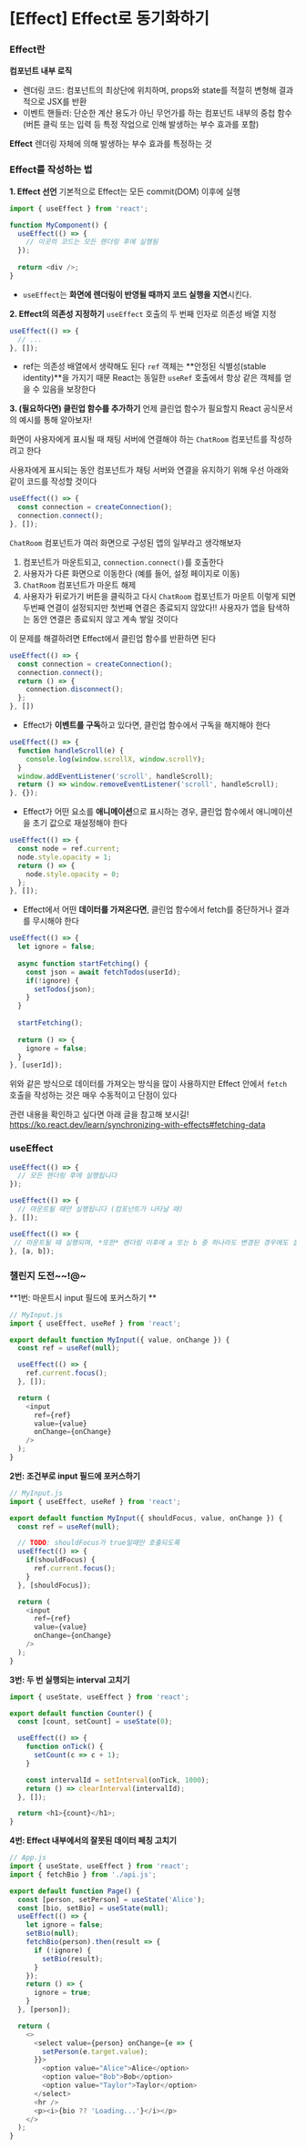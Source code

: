 # [Effect] Effect로 동기화하기

### Effect란
**컴포넌트 내부 로직**
- 렌더링 코드: 컴포넌트의 최상단에 위치하며, props와 state를 적절히 변형해 결과적으로 JSX를 반환
- 이벤트 핸들러: 단순한 계산 용도가 아닌 무언가를 하는 컴포넌트 내부의 중첩 함수(버튼 클릭 또는 입력 등 특정 작업으로 인해 발생하는 부수 효과를 포함)

**Effect**
렌더링 자체에 의해 발생하는 부수 효과를 특정하는 것

### Effect를 작성하는 법
**1. Effect 선언**
기본적으로 Effect는 모든 commit(DOM) 이후에 실행
```javascript
import { useEffect } from 'react';

function MyComponent() {
  useEffect(() => {
    // 이곳의 코드는 모든 렌더링 후에 실행됨
  });
  
  return <div />;
}
```
- `useEffect`는 **화면에 렌더링이 반영될 때까지 코드 실행을 지연**시킨다.

**2. Effect의 의존성 지정하기**
`useEffect` 호출의 두 번째 인자로 의존성 배열 지정
```javascript
useEffect(() => {
  // ...
}, []);
```
- ref는 의존성 배열에서 생략해도 된다
`ref` 객체는 **안정된 식별성(stable identity)**을 가지기 때문
React는 동일한 	`useRef` 호출에서 항상 같은 객체를 얻을 수 있음을 보장한다

**3. (필요하다면) 클린업 함수를 추가하기**
언제 클린업 함수가 필요할지 React 공식문서의 예시를 통해 알아보자!

화면이 사용자에게 표시될 때 채팅 서버에 연결해야 하는 `ChatRoom` 컴포넌트를 작성하려고 한다

사용자에게 표시되는 동안 컴포넌트가 채팅 서버와 연결을 유지하기 위해 우선 아래와 같이 코드를 작성할 것이다
```javascript
useEffect(() => {
  const connection = createConnection();
  connection.connect();
}, []);
```

`ChatRoom` 컴포넌트가 여러 화면으로 구성된 앱의 일부라고 생각해보자
1) 컴포넌트가 마운트되고, `connection.connect()`를 호출한다
2) 사용자가 다른 화면으로 이동한다 (예를 들어, 설정 페이지로 이동)
3) `ChatRoom` 컴포넌트가 마운트 해제
4) 사용자가 뒤로가기 버튼을 클릭하고 다시 `ChatRoom` 컴포넌트가 마운트
이렇게 되면 두번째 연결이 설정되지만 첫번째 연결은 종료되지 않았다!!
사용자가 앱을 탐색하는 동안 연결은 종료되지 않고 계속 쌓일 것이다

이 문제를 해결하려면 Effect에서 클린업 함수를 반환하면 된다
```javascript
useEffect(() => {
  const connection = createConnection();
  connection.connect();
  return () => {
  	connection.disconnect();
  };
}, [])
```

- Effect가 **이벤트를 구독**하고 있다면, 클린업 함수에서 구독을 해지해야 한다
```javascript
useEffect(() => {
  function handleScroll(e) {
  	console.log(window.scrollX, window.scrollY);
  }
  window.addEventListener('scroll', handleScroll);
  return () => window.removeEventListener('scroll', handleScroll);
}, {});
```

- Effect가 어떤 요소를 **애니메이션**으로 표시하는 경우, 클린업 함수에서 애니메이션을 초기 값으로 재설정해야 한다
```javascript
useEffect(() => {
  const node = ref.current;
  node.style.opacity = 1;
  return () => {
    node.style.opacity = 0;
  };
}, []);
```

- Effect에서 어떤 **데이터를 가져온다면**, 클린업 함수에서 fetch를 중단하거나 결과를 무시해야 한다
```javascript
useEffect(() => {
  let ignore = false;
  
  async function startFetching() {
  	const json = await fetchTodos(userId);
    if(!ignore) {
      setTodos(json);
    }
  }
  
  startFetching();
  
  return () => {
    ignore = false;
  }
}, [userId]);
```

위와 같은 방식으로 데이터를 가져오는 방식을 많이 사용하지만 Effect 안에서 `fetch` 호출을 작성하는 것은 매우 수동적이고 단점이 있다

관련 내용을 확인하고 싶다면 아래 글을 참고해 보시길!
https://ko.react.dev/learn/synchronizing-with-effects#fetching-data

### useEffect
```javascript
useEffect(() => {
  // 모든 렌더링 후에 실행됩니다
});

useEffect(() => {
  // 마운트될 때만 실행됩니다 (컴포넌트가 나타날 때)
}, []);

useEffect(() => {
 // 마운트될 때 실행되며, *또한* 렌더링 이후에 a 또는 b 중 하나라도 변경된 경우에도 실행됩니다
}, [a, b]);
```

### 챌린지 도전~~!@~
**1번: 마운트시 input 필드에 포커스하기 **
```javascript
// MyInput.js
import { useEffect, useRef } from 'react';

export default function MyInput({ value, onChange }) {
  const ref = useRef(null);

  useEffect(() => {
    ref.current.focus();
  }, []);

  return (
    <input
      ref={ref}
      value={value}
      onChange={onChange}
    />
  );
}
```

**2번: 조건부로 input 필드에 포커스하기**
```javascript
// MyInput.js
import { useEffect, useRef } from 'react';

export default function MyInput({ shouldFocus, value, onChange }) {
  const ref = useRef(null);

  // TODO: shouldFocus가 true일때만 호출되도록
  useEffect(() => {
    if(shouldFocus) {
      ref.current.focus();
    }
  }, [shouldFocus]);

  return (
    <input
      ref={ref}
      value={value}
      onChange={onChange}
    />
  );
}
```

**3번: 두 번 실행되는 interval 고치기**
```javascript
import { useState, useEffect } from 'react';

export default function Counter() {
  const [count, setCount] = useState(0);

  useEffect(() => {
    function onTick() {
      setCount(c => c + 1);
    }

    const intervalId = setInterval(onTick, 1000);
    return () => clearInterval(intervalId);
  }, []);

  return <h1>{count}</h1>;
}
```

**4번: Effect 내부에서의 잘못된 데이터 페칭 고치기**
```javascript
// App.js
import { useState, useEffect } from 'react';
import { fetchBio } from './api.js';

export default function Page() {
  const [person, setPerson] = useState('Alice');
  const [bio, setBio] = useState(null);
  useEffect(() => {
    let ignore = false;
    setBio(null);
    fetchBio(person).then(result => {
      if (!ignore) {
        setBio(result);
      }
    });
    return () => {
      ignore = true;
    }
  }, [person]);

  return (
    <>
      <select value={person} onChange={e => {
        setPerson(e.target.value);
      }}>
        <option value="Alice">Alice</option>
        <option value="Bob">Bob</option>
        <option value="Taylor">Taylor</option>
      </select>
      <hr />
      <p><i>{bio ?? 'Loading...'}</i></p>
    </>
  );
}
```
